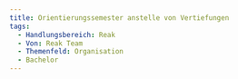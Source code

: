 ```yaml
---
title: Orientierungssemester anstelle von Vertiefungen
tags:
  - Handlungsbereich: Reak
  - Von: Reak Team
  - Themenfeld: Organisation
  - Bachelor
---
```

